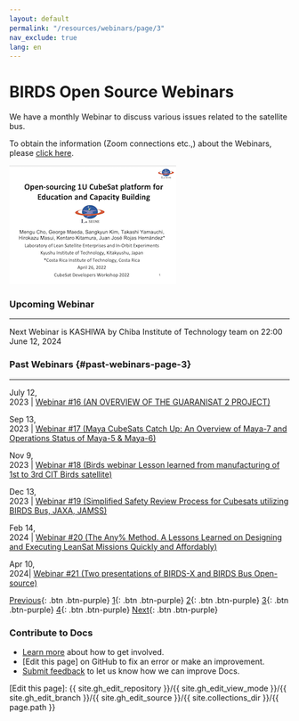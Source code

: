 ```yaml
---
layout: default
permalink: "/resources/webinars/page/3"
nav_exclude: true
lang: en
---
```


# BIRDS Open Source Webinars

We have a monthly Webinar to discuss various issues related to the satellite bus. 

To obtain the information (Zoom connections etc.,) about the Webinars, please [click here].


[![Open-sourcing 1U CubeSat platform for Education and Capacity Building](/assets/images/cover-open-source-overview.png)](https://birds-project.com/open-source/pdf/2022_04_26_CubeSat_Workshop_BIRDS_BUS_OpenSource_cho.pdf "Open-sourcing 1U CubeSat platform for Education and Capacity Building")


### Upcoming Webinar
---

Next Webinar is KASHIWA by Chiba Institute of Technology team on 22:00 June 12, 2024


### Past Webinars {#past-webinars-page-3}
---

July 12, <br/> 2023 | [Webinar #16 (AN OVERVIEW OF THE GUARANISAT 2 PROJECT)]({{site.url}}/resources/webinars/webinar-16)

Sep 13, <br/> 2023 | [Webinar #17 (Maya CubeSats Catch Up: An Overview of Maya-7 and Operations Status of Maya-5 & Maya-6)]({{site.url}}/resources/webinars/webinar-17)

Nov 9, <br/> 2023 | [Webinar #18 (Birds webinar Lesson learned from manufacturing of 1st to 3rd CIT Birds satellite)]({{site.url}}/resources/webinars/webinar-18)

 Dec 13, <br/> 2023 | [Webinar #19 (Simplified Safety Review Process for Cubesats utilizing BIRDS Bus, JAXA, JAMSS)]({{site.url}}/resources/webinars/webinar-19)

Feb 14, <br/> 2024 | [Webinar #20 (The Any% Method. A Lessons Learned on Designing and Executing LeanSat Missions Quickly and Affordably)]({{site.url}}/resources/webinars/webinar-20)

Apr 10, <br/> 2024| [Webinar #21 (Two presentations of BIRDS-X and BIRDS Bus Open-source)]({{site.url}}/resources/webinars/webinar-21)

[Previous]({{site.url}}/resources/webinars#past-webinars-page-2){: .btn .btn-purple}
[1]({{site.url}}/resources/webinars#past-webinars-page-1){: .btn .btn-purple}
[2]({{site.url}}/resources/webinars/page/2#past-webinars-page-2){: .btn .btn-purple}
[3]({{site.url}}/resources/webinars/page/3#past-webinars-page-3){: .btn .btn-purple}
[4]({{site.url}}/resources/webinars/page/4#past-webinars-page-4){: .btn .btn-purple}
[Next]({{site.url}}/resources/webinars/page/4#past-webinars-page-4){: .btn .btn-purple}


### Contribute to Docs
- [Learn more] about how to get involved.
- [Edit this page] on GitHub to fix an error or make an improvement.
- [Submit feedback] to let us know how we can improve Docs.


[click here]: https://lean-sat.org/opensource/
[Submit feedback]: https://github.com/BIRDSOpenSource/BIRDSOpenSource.github.io/issues/new?template=Blank+issue
[Learn more]: {{site.url}}/contribute.hmtl
[Edit this page]:  {{ site.gh_edit_repository }}/{{ site.gh_edit_view_mode }}/{{ site.gh_edit_branch }}/{{ site.gh_edit_source }}/{{ site.collections_dir }}/{{ page.path }}